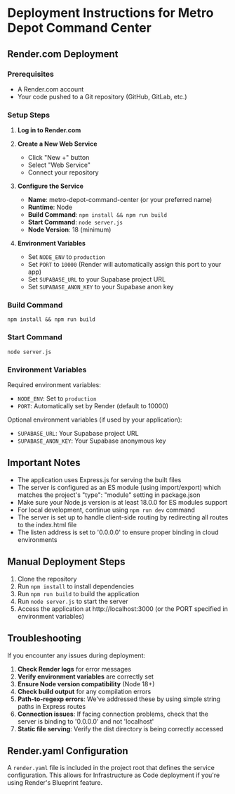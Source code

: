 
# Deployment Instructions for Metro Depot Command Center

## Render.com Deployment

### Prerequisites
- A Render.com account
- Your code pushed to a Git repository (GitHub, GitLab, etc.)

### Setup Steps

1. **Log in to Render.com**

2. **Create a New Web Service**
   - Click "New +" button
   - Select "Web Service"
   - Connect your repository

3. **Configure the Service**
   - **Name**: metro-depot-command-center (or your preferred name)
   - **Runtime**: Node
   - **Build Command**: `npm install && npm run build`
   - **Start Command**: `node server.js`
   - **Node Version**: 18 (minimum)

4. **Environment Variables**
   - Set `NODE_ENV` to `production`
   - Set `PORT` to `10000` (Render will automatically assign this port to your app)
   - Set `SUPABASE_URL` to your Supabase project URL
   - Set `SUPABASE_ANON_KEY` to your Supabase anon key

### Build Command
```
npm install && npm run build
```

### Start Command
```
node server.js
```

### Environment Variables
Required environment variables:
- `NODE_ENV`: Set to `production`
- `PORT`: Automatically set by Render (default to 10000)

Optional environment variables (if used by your application):
- `SUPABASE_URL`: Your Supabase project URL
- `SUPABASE_ANON_KEY`: Your Supabase anonymous key

## Important Notes

- The application uses Express.js for serving the built files
- The server is configured as an ES module (using import/export) which matches the project's "type": "module" setting in package.json
- Make sure your Node.js version is at least 18.0.0 for ES modules support
- For local development, continue using `npm run dev` command
- The server is set up to handle client-side routing by redirecting all routes to the index.html file
- The listen address is set to '0.0.0.0' to ensure proper binding in cloud environments

## Manual Deployment Steps

1. Clone the repository
2. Run `npm install` to install dependencies
3. Run `npm run build` to build the application
4. Run `node server.js` to start the server
5. Access the application at http://localhost:3000 (or the PORT specified in environment variables)

## Troubleshooting

If you encounter any issues during deployment:

1. **Check Render logs** for error messages
2. **Verify environment variables** are correctly set
3. **Ensure Node version compatibility** (Node 18+)
4. **Check build output** for any compilation errors
5. **Path-to-regexp errors**: We've addressed these by using simple string paths in Express routes
6. **Connection issues**: If facing connection problems, check that the server is binding to '0.0.0.0' and not 'localhost'
7. **Static file serving**: Verify the dist directory is being correctly accessed

## Render.yaml Configuration

A `render.yaml` file is included in the project root that defines the service configuration.
This allows for Infrastructure as Code deployment if you're using Render's Blueprint feature.
